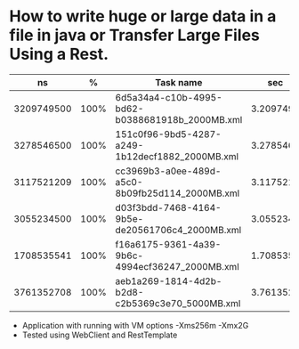 # How to write huge or large data in a file in java or Transfer Large Files Using a Rest.


| ns         |   %      | Task name                                         |sec            |
|------------|----------|---------------------------------------------------|---------------|
|3209749500  |100%      |6d5a34a4-c10b-4995-bd62-b0388681918b_2000MB.xml    |   3.2097495   |
|3278546500  |100%      |151c0f96-9bd5-4287-a249-1b12decf1882_2000MB.xml    |   3.2785465   |
|3117521209  |100%      |cc3969b3-a0ee-489d-a5c0-8b09fb25d114_2000MB.xml    |   3.1175212   |
|3055234500  |100%      |d03f3bdd-7468-4164-9b5e-de20561706c4_2000MB.xml    |   3.0552345   |
|1708535541  |100%      |f16a6175-9361-4a39-9b6c-4994ecf36247_2000MB.xml    |   1.7085355   |
|3761352708  |100%      |aeb1a269-1814-4d2b-b2d8-c2b5369c3e70_5000MB.xml    |   3.7613527   |

* Application with running with VM options -Xms256m -Xmx2G
* Tested using WebClient and RestTemplate


